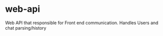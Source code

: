 # web-api
Web API that responsible for Front end communication. Handles Users and chat parsing/history
